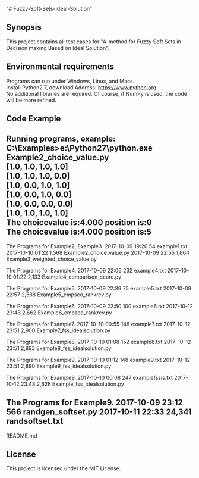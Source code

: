 "# Fuzzy-Soft-Sets-Ideal-Solution" 
## Synopsis

This project contains all test cases for "A-method for Fuzzy Soft Sets in Decision making Based on Ideal Solution".

## Environmental requirements

Programs can run under Windows, Linux, and Macs. </br>
Install Python2.7, download Address: https://www.python.org </br>
No additional libraries are required. Of course, if NumPy is used, the code will be more refined. </br>


## Code Example

Running programs, example: </br>
C:\Examples>e:\Python27\python.exe Example2_choice_value.py </br> 
[1.0, 1.0, 1.0, 1.0]</br> 
[1.0, 1.0, 1.0, 0.0]</br>
[1.0, 0.0, 1.0, 1.0]</br>
[1.0, 0.0, 1.0, 0.0]</br>
[1.0, 0.0, 0.0, 0.0]</br>
[1.0, 1.0, 1.0, 1.0]</br>
The choicevalue is:4.000 position is:0 </br>
The choicevalue is:4.000 position is:5 </br>
----------------------------------------------------------------------
The Programs for Example2, Example3. 
2017-10-09  19:20                54 example1.txt
2017-10-10  01:22             1,568 Example2_choice_value.py
2017-10-09  22:55             1,864 Example3_weighted_choice_value.py


The Programs for Example4. 
2017-10-09  22:06               232 example4.txt
2017-10-10  01:22             2,133 Example4_comparison_score.py

The Programs for Example5. 
2017-10-09  22:39                75 example5.txt
2017-10-09  22:57             2,588 Example5_cmpsco_rankrev.py

The Programs for Example6. 
2017-10-09  22:50               100 example6.txt
2017-10-12  23:43             2,662 Example6_cmpsco_rankrev.py

The Programs for Example7. 
2017-10-10  00:55               148 example7.txt
2017-10-12  23:51             2,900 Example7_fss_idealsolution.py

The Programs for Example8. 
2017-10-10  01:08               152 example8.txt
2017-10-12  23:51             2,893 Example8_fss_idealsolution.py

The Programs for Example9. 
2017-10-10  01:12               148 example9.txt
2017-10-12  23:51             2,890 Example9_fss_idealsolution.py

The Programs for Example9. 
2017-10-10  00:08               247 examplefssis.txt
2017-10-12  23:48             2,626 Example_fss_idealsolution.py

The Programs for Example9. 
2017-10-09  23:12               566 randgen_softset.py
2017-10-11  22:33            24,341 randsoftset.txt
----------------------------------------------------------------------
README.md





## License

This project is licensed under the MIT License.
